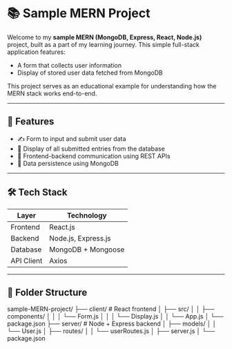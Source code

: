 # 📚 Sample MERN Project

Welcome to my **sample MERN (MongoDB, Express, React, Node.js)** project, built as a part of my learning journey. This simple full-stack application features:

- A form that collects user information
- Display of stored user data fetched from MongoDB

This project serves as an educational example for understanding how the MERN stack works end-to-end.

---

## 🌟 Features

- ✍️ Form to input and submit user data
- 📄 Display of all submitted entries from the database
- 🔁 Frontend-backend communication using REST APIs
- 💾 Data persistence using MongoDB

---

## 🛠 Tech Stack

| Layer      | Technology         |
|------------|--------------------|
| Frontend   | React.js           |
| Backend    | Node.js, Express.js|
| Database   | MongoDB + Mongoose |
| API Client | Axios              |

---

## 📁 Folder Structure

sample-MERN-project/
├── client/ # React frontend
│ ├── src/
│ │ ├── components/
│ │ │ └── Form.js
│ │ │ └── Display.js
│ │ └── App.js
│ └── package.json
├── server/ # Node + Express backend
│ ├── models/
│ │ └── User.js
│ ├── routes/
│ │ └── userRoutes.js
│ ├── server.js
│ └── package.json
